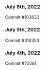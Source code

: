 ### July 8th, 2022

Commit #103633

### July 5th, 2022

Commit #314353


### July 4th, 2022

Commit #72281

